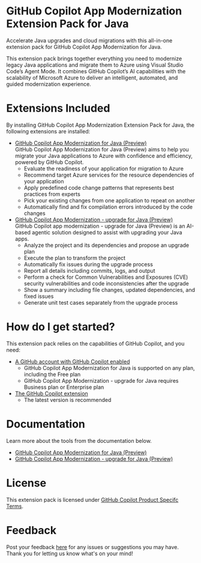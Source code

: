 # GitHub Copilot App Modernization Extension Pack for Java

Accelerate Java upgrades and cloud migrations with this all-in-one extension pack for GitHub Copilot App Modernization for Java.

This extension pack brings together everything you need to modernize legacy Java applications and migrate them to Azure using Visual Studio Code’s Agent Mode. It combines GitHub Copilot’s AI capabilities with the scalability of Microsoft Azure to deliver an intelligent, automated, and guided modernization experience.

# Extensions Included

By installing GitHub Copilot App Modernization Extension Pack for Java, the following extensions are installed:
- [GitHub Copilot App Modernization for Java (Preview)](https://marketplace.visualstudio.com/items?itemName=vscjava.migrate-java-to-azure)  
GitHub Copilot App Modernization for Java (Preview) aims to help you migrate your Java applications to Azure with confidence and efficiency, powered by GitHub Copilot.
    - Evaluate the readiness of your application for migration to Azure
    - Recommend target Azure services for the resource dependencies of your application
    - Apply predefined code change patterns that represents best practices from experts
    - Pick your existing changes from one application to repeat on another
    - Automatically find and fix compilation errors introduced by the code changes
- [GitHub Copilot App Modernization - upgrade for Java (Preview)](https://marketplace.visualstudio.com/items?itemName=vscjava.vscode-java-upgrade)  
GitHub Copilot app modernization - upgrade for Java (Preview) is an AI-based agentic solution designed to assist with upgrading your Java apps.
    - Analyze the project and its dependencies and propose an upgrade plan
    - Execute the plan to transform the project
    - Automatically fix issues during the upgrade process
    - Report all details including commits, logs, and output
    - Perform a check for Common Vulnerabilities and Exposures (CVE) security vulnerabilities and code inconsistencies after the upgrade
    - Show a summary including file changes, updated dependencies, and fixed issues
    - Generate unit test cases separately from the upgrade process

# How do I get started?

This extension pack relies on the capabilities of GitHub Copilot, and you need:
- [A GitHub account with GitHub Copilot enabled](https://github.com/features/copilot)
    - GitHub Copilot App Modernization for Java is supported on any plan, including the Free plan
    - GitHub Copilot App Modernization - upgrade for Java requires Business plan or Enterprise plan
- [The GitHub Copilot extension](https://code.visualstudio.com/docs/copilot/overview)
    - The latest version is recommended

# Documentation

Learn more about the tools from the documentation below.
- [GitHub Copilot App Modernization for Java (Preview)](https://aka.ms/am4joverview)
- [GitHub Copilot App Modernization - upgrade for Java (Preview)](https://aka.ms/ghcp-appmod/java-upgrade-docs)

# License
 
This extension pack is licensed under [GitHub Copilot Product Specifc Terms](https://github.com/customer-terms/github-copilot-product-specific-terms).

# Feedback

Post your feedback [here](https://aka.ms/AM4JFeedback) for any issues or suggestions you may have. Thank you for letting us know what's on your mind!